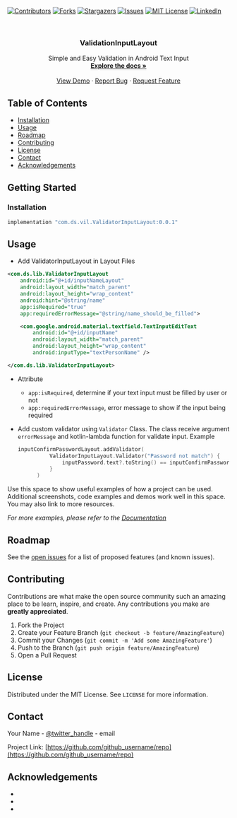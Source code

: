 <!--
*** Thanks for checking out this README Template. If you have a suggestion that would
*** make this better, please fork the repo and create a pull request or simply open
*** an issue with the tag "enhancement".
*** Thanks again! Now go create something AMAZING! :D
***
***
***
*** To avoid retyping too much info. Do a search and replace for the following:
*** github_username, repo, twitter_handle, email
-->





<!-- PROJECT SHIELDS -->
<!--
*** I'm using markdown "reference style" links for readability.
*** Reference links are enclosed in brackets [ ] instead of parentheses ( ).
*** See the bottom of this document for the declaration of the reference variables
*** for contributors-url, forks-url, etc. This is an optional, concise syntax you may use.
*** https://www.markdownguide.org/basic-syntax/#reference-style-links
-->
[![Contributors][contributors-shield]][contributors-url]
[![Forks][forks-shield]][forks-url]
[![Stargazers][stars-shield]][stars-url]
[![Issues][issues-shield]][issues-url]
[![MIT License][license-shield]][license-url]
[![LinkedIn][linkedin-shield]][linkedin-url]



<!-- PROJECT LOGO -->
<br />
<p align="center">
  <h3 align="center">ValidationInputLayout</h3>
  <p align="center">
    Simple and Easy Validation in Android Text Input
    <br />
    <a href="https://github.com/dionsaputra/validation-input-layout"><strong>Explore the docs »</strong></a>
    <br />
    <br />
    <a href="https://github.com/dionsaputra/validation-input-layout">View Demo</a>
    ·
    <a href="https://github.com/dionsaputra/validation-input-layout/issues">Report Bug</a>
    ·
    <a href="https://github.com/dionsaputra/validation-input-layout/issues">Request Feature</a>
  </p>
</p>



<!-- TABLE OF CONTENTS -->
## Table of Contents

* [Installation](#installation)
* [Usage](#usage)
* [Roadmap](#roadmap)
* [Contributing](#contributing)
* [License](#license)
* [Contact](#contact)
* [Acknowledgements](#acknowledgements)

<!-- GETTING STARTED -->
## Getting Started

### Installation
 
```gradle
implementation "com.ds.vil.ValidatorInputLayout:0.0.1"
```

<!-- USAGE EXAMPLES -->
## Usage

- Add ValidatorInputLayout in Layout Files

```xml
<com.ds.lib.ValidatorInputLayout
    android:id="@+id/inputNameLayout"
    android:layout_width="match_parent"
    android:layout_height="wrap_content"
    android:hint="@string/name"
    app:isRequired="true"
    app:requiredErrorMessage="@string/name_should_be_filled">

    <com.google.android.material.textfield.TextInputEditText
        android:id="@+id/inputName"
        android:layout_width="match_parent"
        android:layout_height="wrap_content"
        android:inputType="textPersonName" />

</com.ds.lib.ValidatorInputLayout>
```

- Attribute
  - `app:isRequired`, determine if your text input must be filled by user or not
  - `app:requiredErrorMessage`, error message to show if the input being required

- Add custom validator using `Validator` Class. The class receive argument `errorMessage` and kotlin-lambda function for validate input. Example

  ```kt
  inputConfirmPasswordLayout.addValidator(
            ValidatorInputLayout.Validator("Password not match") {
                inputPassword.text?.toString() == inputConfirmPassword.text?.toString()
            }
        )
  ```


Use this space to show useful examples of how a project can be used. Additional screenshots, code examples and demos work well in this space. You may also link to more resources.

_For more examples, please refer to the [Documentation](https://example.com)_



<!-- ROADMAP -->
## Roadmap

See the [open issues](https://github.com/github_username/repo/issues) for a list of proposed features (and known issues).



<!-- CONTRIBUTING -->
## Contributing

Contributions are what make the open source community such an amazing place to be learn, inspire, and create. Any contributions you make are **greatly appreciated**.

1. Fork the Project
2. Create your Feature Branch (`git checkout -b feature/AmazingFeature`)
3. Commit your Changes (`git commit -m 'Add some AmazingFeature'`)
4. Push to the Branch (`git push origin feature/AmazingFeature`)
5. Open a Pull Request



<!-- LICENSE -->
## License

Distributed under the MIT License. See `LICENSE` for more information.



<!-- CONTACT -->
## Contact

Your Name - [@twitter_handle](https://twitter.com/twitter_handle) - email

Project Link: [https://github.com/github_username/repo](https://github.com/github_username/repo)



<!-- ACKNOWLEDGEMENTS -->
## Acknowledgements

* []()
* []()
* []()





<!-- MARKDOWN LINKS & IMAGES -->
<!-- https://www.markdownguide.org/basic-syntax/#reference-style-links -->
[contributors-shield]: https://img.shields.io/github/contributors/othneildrew/Best-README-Template.svg?style=flat-square
[contributors-url]: https://github.com/othneildrew/Best-README-Template/graphs/contributors
[forks-shield]: https://img.shields.io/github/forks/othneildrew/Best-README-Template.svg?style=flat-square
[forks-url]: https://github.com/othneildrew/Best-README-Template/network/members
[stars-shield]: https://img.shields.io/github/stars/othneildrew/Best-README-Template.svg?style=flat-square
[stars-url]: https://github.com/othneildrew/Best-README-Template/stargazers
[issues-shield]: https://img.shields.io/github/issues/othneildrew/Best-README-Template.svg?style=flat-square
[issues-url]: https://github.com/othneildrew/Best-README-Template/issues
[license-shield]: https://img.shields.io/github/license/othneildrew/Best-README-Template.svg?style=flat-square
[license-url]: https://github.com/othneildrew/Best-README-Template/blob/master/LICENSE.txt
[linkedin-shield]: https://img.shields.io/badge/-LinkedIn-black.svg?style=flat-square&logo=linkedin&colorB=555
[linkedin-url]: https://linkedin.com/in/othneildrew
[product-screenshot]: images/screenshot.png